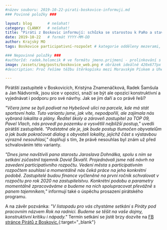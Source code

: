```yaml
---
#název souboru: 2019-10-22-pirati-boskovice-informuji.md
### Povinné položky ###

layout: blog       # nešahat!
category: CLANKY   # nešahat!
title: "Piráti z Boskovic informují: schůzka se starostou k PaRo a stavba sportovní haly"
date: 2019-10-22   # formát YYYY-MM-DD
author: Krajský MO
tags: Boskovice participativní-rozpočet # kategorie odděleny mezerami, např. volby zemědělství životní-prostředí piráti (viz https://jihomoravsky.pirati.cz/tags/)

### Nepovinné položky ###
#authorId: radek.holomcik # ve formátu jmeno.prijmeni - prolinkování s profilem přes uid
image: /assets/img/posts/boskovice_web.png # obrázek ideálně 420x677px minifikovaný přes https://tinypng.com/
#description: Proč řešíme těžbu štěrkopísku mezi Moravským Pískem a Uherským Ostrohem? Podrobné info o celé kauze.

---
```


Pirátští zastupitelé v Boskovicích, Kristýna Znamenáčková, Radek Šamšula a Jan Nádvorník, jsou sice v opozici, snaží se být ale opozicí konstruktivní a vyjednávat i podporu pro své návrhy. Jak se jim daří a co právě řeší?

*"Včera jsme se byli podívat na Hybešově ulici na parcele, kde má stát sportovní hala. Tuto variantu jsme, jak víte, nepodpořili, ale zajímala nás vybraná lokalita a plány. Ředitel školy a zároveň zastupitel za TOP 09, Pavel Vlach, nás provedl po pozemku a vysvětlil nejbližší postup,"* uvedli pirátští zastupitelé. *"Podstatné ale je, jak bude postup tlumočen obyvatelům a jak bude pokračovat dialog s obyvateli lokality, jejichž část s výstavbou výrazně nesouhlasí,"* doplňují s tím, že právě nesouhlas byl znám už před schvalováním této varianty.

*"Dnes jsme navštívili pana starostu Jaroslava Dohnálka, spolu s ním se setkání zúčastnil tajemník David Škvařil. Projednávali jsme náš návrh na zavedení participativního rozpočtu. Vedení města s participativním rozpočtem souhlasí a momentálně nás čeká práce na jeho konkrétní podobě. Zastupitelé budou finance vyčleněné na první ročník schvalovat v rozpočtu pro rok 2020 na zastupitelstvu. Konkrétní podobu a parametry momentálně zpracováváme a budeme na nich spolupracovat převážně s panem tajemníkem,"* informují také o úspěchu prosazení pirátského programu.

A na závěr pozvánka: *"V listopadu pro vás chystáme setkání s Piráty pod pracovním názvem Rok na radnici. Budeme se těšit na vaše dojmy, konstruktivní kritiku i nápady."* Termín setkání se jistě brzy dozvíte na [FB stránce Pirátů z Boskovic.](https://www.facebook.com/piratiboskovice/){:target="_blank"}
